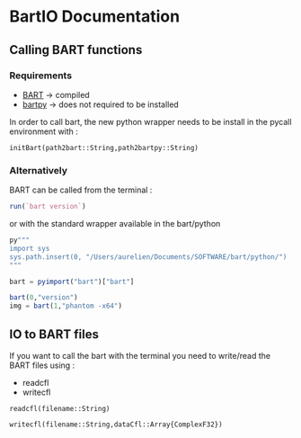# BartIO Documentation


## Calling BART functions

### Requirements
 - [BART](https://github.com/mrirecon/bart) -> compiled
 - [bartpy](https://github.com/mrirecon/bartpy) -> does not required to be installed

In order to call bart, the new python wrapper needs to be install in the pycall environment with :
```@docs
initBart(path2bart::String,path2bartpy::String)
```

### Alternatively
BART can be called from the terminal :
```julia
run(`bart version`)
```
or with the standard wrapper available in the bart/python
```julia
py"""
import sys
sys.path.insert(0, "/Users/aurelien/Documents/SOFTWARE/bart/python/")
"""

bart = pyimport("bart")["bart"]

bart(0,"version")
img = bart(1,"phantom -x64")
```

## IO to BART files

If you want to call the bart with the terminal you need to write/read the BART files using  :
- readcfl
- writecfl

```@docs
readcfl(filename::String)
```

```@docs
writecfl(filename::String,dataCfl::Array{ComplexF32})
```
